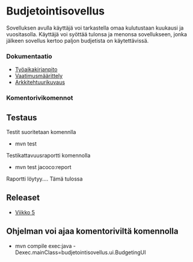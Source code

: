 # Budjetointisovellus
Sovelluksen avulla käyttäjä voi tarkastella omaa kulutustaan kuukausi ja vuositasolla. Käyttäjä voi syöttää tulonsa ja menonsa sovellukseen, jonka jälkeen sovellus kertoo paljon budjetista on käytettävissä.


### Dokumentaatio

* [Työaikakirjanpito](https://github.com/veliblesku/ot-harjoitustyo2019s/blob/master/dokumentaatio/tyoaikakirjanpito.md)
* [Vaatimusmäärittely](https://github.com/veliblesku/ot-harjoitustyo2019s/blob/master/dokumentaatio/vaatimusmaarittely.md)
* [Arkkitehtuurikuvaus](https://github.com/veliblesku/ot-harjoitustyo2019s/blob/master/dokumentaatio/arkkitehtuuri.md)


### Komentorivikomennot

## Testaus

Testit suoritetaan komennlla 
* mvn test

Testikattavuusraportti komennolla

* mvn test jacoco:report

Raportti löytyy.... Tämä tulossa

## Releaset
* [Viikko 5](https://github.com/veliblesku/ot-harjoitustyo2019s/releases/tag/viikko5)

## Ohjelman voi ajaa komentoriviltä komennolla

* mvn compile exec:java -Dexec.mainClass=budjetointisovellus.ui.BudgetingUI

